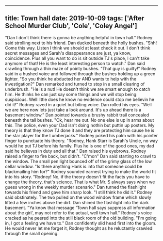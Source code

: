 
---
title: Town hall
date: 2019-10-09
tags: ['After School Murder Club', 'Cole', 'Coley Angel']
---

"Dan I don't think there is gonna be anything helpful in town hall." Rodney said strolling next to his friend. Dan ducked beneath the holly bushes. "Shh! Come this way. Listen I think we should at least check it out. I don't think secret messages and Sarah's disappearance are just, ya know, coincidence. Plus all you want to do is sit outside TJ's place, I can't take anymore of that! He is the least interesting person to watch." Dan said crawling through a thin maze of pointy bushes. "That guy is guilty!" Rodney said in a hushed voice and followed through the bushes holding up a green lighter. "So you think he abducted her AND wants to help with the investigation?" Dan remarked and turned to stop in a small clearing of underbrush. "He is a nut! He doesn't think we are smart enough to catch him. He thinks he can just say some things and we will stop being suspicious. Well little does he know no evidence could stop me believin he did it!" Rodney raved in a quiet but biting voice. Dan rolled his eyes. "Well we are here now lets just take a look around. It's up ahead there is a basement window." Dan pointed towards a brushy rabbit trail concealed beneath the tall bushes. "Ok, hear me out. No one else is up in arms about this. The police, even your Dad isn't doing nothin but puttin up posters. My theory is that they know TJ done it and they are protecting him cause he is the star player for the Lumberjacks." Rodney poked his palm with his pointer finger to punctuate his theory. "Rodney, Hank Starr is Sarah's Uncle, no way would he put TJ before his family. Plus he is one of the good ones, my dad said he believes in duty and all that." Dan raised his eyebrows. Rodney raised a finger to fire back, but didn't. "C'mon" Dan said starting to crawl to the window. The small pen light bounced off of the grimy glass of the low cellar window. "Is there anything Hank is into that someone could be blackmailing him for?" Rodney sounded earnest trying to make the world fit into his story. "Rodney! No, if the theory doesn't fit the facts you have to change the theory, that's science. That is what Mr. S always says when we guess wrong in the weekly murder scenario." Dan turned the flashlight towards his friend and gave him sharp look. "I still think he did it." Rodney said obstinately. The two pulled on the wood window frame which slowly lifted a few inches above the dirt. Dan shined the flashlight into the dark basement. "Ya know that message 'Town hall says suppress all information about the girl', may not refer to the actual, well town hall." Rodney's voice cracked as he peered into the still black room of the old building. "I'm going in, I got a feeling we have to." Dan confidently slid head first into the gloom. He would never let me forget it, Rodney thought as he reluctantly crawled through the small opening.
